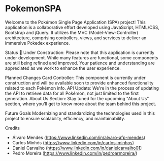 # PokemonSPA

Welcome to the Pokémon Single Page Application (SPA) project! This application is a collaborative effort developed using JavaScript, HTML/CSS, Bootstrap and jQuery. It utilizes the MVC (Model-View-Controller) architecture, comprising controllers, views, and services to deliver an immersive Pokedex experience.

Status
🚧 Under Construction: Please note that this application is currently under development. While many features are functional, some components are still being refined and improved. Your patience and understanding are appreciated as we work to enhance the user experience.

Planned Changes
Card Controller: This component is currently under construction and will be available soon to provide enhanced functionality related to each Pokémon info.
API Update: We're in the process of updating the API to retrieve data for all Pokémon, not just limited to the first generation.
About Us Section: Stay tuned for the upcoming "About Us" section, where you'll get to know more about the team behind this project.

Future Goals
Modernizing and standardizing the technologies used in this project to ensure scalability, efficiency, and maintainability.

Credits
- Álvaro Mendes (https://www.linkedin.com/in/alvaro-afp-mendes)
- Carlos Minhós (https://www.linkedin.com/in/carlos-minhos)
- Daniel Carvalho (https://www.linkedin.com/in/danielcarvalho01)
- Pedro Moreira (https://www.linkedin.com/in/pedroarmoreira/)
